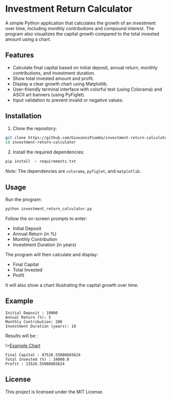 
# Investment Return Calculator

A simple Python application that calculates the growth of an investment over time, including monthly contributions and compound interest. The program also visualizes the capital growth compared to the total invested amount using a chart.

## Features

- Calculate final capital based on initial deposit, annual return, monthly contributions, and investment duration.
- Show total invested amount and profit.
- Display a clear growth chart using Matplotlib.
- User-friendly terminal interface with colorful text (using Colorama) and ASCII art banners (using PyFiglet).
- Input validation to prevent invalid or negative values.

## Installation

1. Clone the repository:

```bash
git clone https://github.com/GiovanniPiombo/investment-return-calculator.git
cd investment-return-calculator
```

2. Install the required dependencies:

```bash
pip install -r requirements.txt
```

*Note:* The dependencies are `colorama`, `pyfiglet`, and `matplotlib`.

## Usage

Run the program:

```bash
python investment_return_calculator.py
```

Follow the on-screen prompts to enter:

- Initial Deposit
- Annual Return (in %)
- Monthly Contribution
- Investment Duration (in years)

The program will then calculate and display:

- Final Capital
- Total Invested
- Profit

It will also show a chart illustrating the capital growth over time.

## Example

```
Initial Deposit : 10000
Annual Return (%): 5
Monthly Contribution: 200
Investment Duration (years): 10
```

Results will be :

!=[Example Chart](Example.png)
```
Final Capital : 47526.55086603624
Total Invested (%) : 34000.0
Profit : 13526.55086603624
```
## License

This project is licensed under the MIT License.
